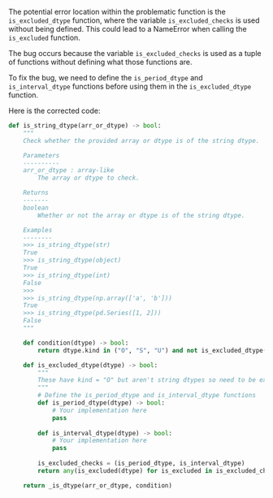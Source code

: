 The potential error location within the problematic function is the `is_excluded_dtype` function, where the variable `is_excluded_checks` is used without being defined. This could lead to a NameError when calling the `is_excluded` function.

The bug occurs because the variable `is_excluded_checks` is used as a tuple of functions without defining what those functions are.

To fix the bug, we need to define the `is_period_dtype` and `is_interval_dtype` functions before using them in the `is_excluded_dtype` function.

Here is the corrected code:

```python
def is_string_dtype(arr_or_dtype) -> bool:
    """
    Check whether the provided array or dtype is of the string dtype.

    Parameters
    ----------
    arr_or_dtype : array-like
        The array or dtype to check.

    Returns
    -------
    boolean
        Whether or not the array or dtype is of the string dtype.

    Examples
    --------
    >>> is_string_dtype(str)
    True
    >>> is_string_dtype(object)
    True
    >>> is_string_dtype(int)
    False
    >>>
    >>> is_string_dtype(np.array(['a', 'b']))
    True
    >>> is_string_dtype(pd.Series([1, 2]))
    False
    """

    def condition(dtype) -> bool:
        return dtype.kind in ("O", "S", "U") and not is_excluded_dtype(dtype)

    def is_excluded_dtype(dtype) -> bool:
        """
        These have kind = "O" but aren't string dtypes so need to be explicitly excluded
        """
        # Define the is_period_dtype and is_interval_dtype functions
        def is_period_dtype(dtype) -> bool:
            # Your implementation here
            pass
        
        def is_interval_dtype(dtype) -> bool:
            # Your implementation here
            pass
        
        is_excluded_checks = (is_period_dtype, is_interval_dtype)
        return any(is_excluded(dtype) for is_excluded in is_excluded_checks)

    return _is_dtype(arr_or_dtype, condition)
```